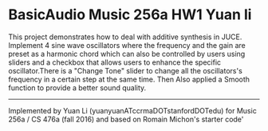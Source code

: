# BasicAudio Music 256a HW1 Yuan li

This project demonstrates how to deal with additive synthesis in JUCE. Implement 4 sine wave oscillators where the frequency and the gain are preset as a harmonic chord which can also be controlled by users using sliders and a checkbox that allows users to enhance the specific oscillator.There is a "Change Tone" slider to change all the oscillators's frequency in a certain step at the same time. Then Also applied a Smooth function to provide a better sound quality.

---

Implemented by Yuan Li (yuanyuanATccrmaDOTstanfordDOTedu) for Music 256a / CS 476a (fall 2016) and based on Romain Michon's starter code'
